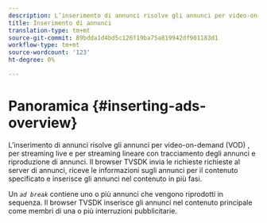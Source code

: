 ```yaml
---
description: L’inserimento di annunci risolve gli annunci per video-on-demand (VOD) , per streaming live e per streaming lineare con tracciamento degli annunci e riproduzione di annunci. Il browser TVSDK invia le richieste richieste al server di annunci, riceve le informazioni sugli annunci per il contenuto specificato e inserisce gli annunci nel contenuto in più fasi.
title: Inserimento di annunci
translation-type: tm+mt
source-git-commit: 89bdda1d4bd5c126f19ba75a819942df901183d1
workflow-type: tm+mt
source-wordcount: '123'
ht-degree: 0%

---
```



# Panoramica {#inserting-ads-overview}

L’inserimento di annunci risolve gli annunci per video-on-demand (VOD) , per streaming live e per streaming lineare con tracciamento degli annunci e riproduzione di annunci. Il browser TVSDK invia le richieste richieste al server di annunci, riceve le informazioni sugli annunci per il contenuto specificato e inserisce gli annunci nel contenuto in più fasi.

Un *`ad break`* contiene uno o più annunci che vengono riprodotti in sequenza. Il browser TVSDK inserisce gli annunci nel contenuto principale come membri di una o più interruzioni pubblicitarie.
